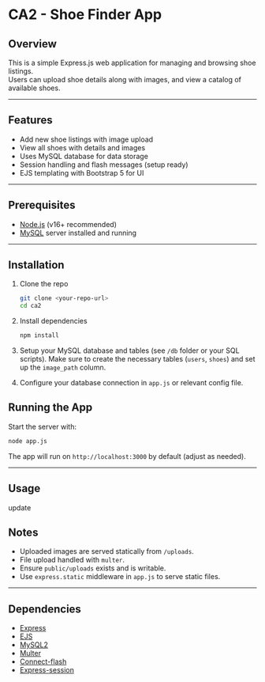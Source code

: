 
# CA2 - Shoe Finder App

## Overview
This is a simple Express.js web application for managing and browsing shoe listings.  
Users can upload shoe details along with images, and view a catalog of available shoes.

---

## Features
- Add new shoe listings with image upload  
- View all shoes with details and images  
- Uses MySQL database for data storage  
- Session handling and flash messages (setup ready)  
- EJS templating with Bootstrap 5 for UI

---

## Prerequisites
- [Node.js](https://nodejs.org/) (v16+ recommended)  
- [MySQL](https://www.mysql.com/) server installed and running  

---

## Installation

1. Clone the repo  
   ```bash
   git clone <your-repo-url>
   cd ca2
   ```

2. Install dependencies

   ```bash
   npm install
   ```

3. Setup your MySQL database and tables (see `/db` folder or your SQL scripts).
   Make sure to create the necessary tables (`users`, `shoes`) and set up the `image_path` column.

4. Configure your database connection in `app.js` or relevant config file.

## Running the App

Start the server with:

```bash
node app.js
```

The app will run on `http://localhost:3000` by default (adjust as needed).

---

## Usage

update 

## Notes

* Uploaded images are served statically from `/uploads`.
* File upload handled with `multer`.
* Ensure `public/uploads` exists and is writable.
* Use `express.static` middleware in `app.js` to serve static files.

---

## Dependencies

* [Express](https://expressjs.com/)
* [EJS](https://ejs.co/)
* [MySQL2](https://github.com/sidorares/node-mysql2)
* [Multer](https://github.com/expressjs/multer)
* [Connect-flash](https://github.com/jaredhanson/connect-flash)
* [Express-session](https://github.com/expressjs/session)

